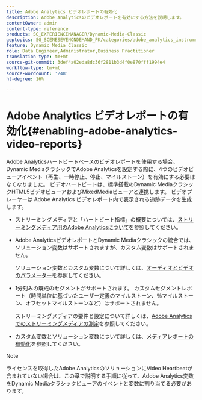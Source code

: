 ```yaml
---
title: Adobe Analytics ビデオレポートの有効化
description: Adobe Analyticsのビデオレポートを有効にする方法を説明します。
contentOwner: admin
content-type: reference
products: SG_EXPERIENCEMANAGER/Dynamic-Media-Classic
geptopics: SG_SCENESEVENONDEMAND_PK/categories/adobe_analytics_instrumentation_kit
feature: Dynamic Media Classic
role: Data Engineer,Administrator,Business Practitioner
translation-type: tm+mt
source-git-commit: 3def4a02eda8dc36f2811b3d4f0e870fff1994e4
workflow-type: tm+mt
source-wordcount: '248'
ht-degree: 16%

---
```



# Adobe Analytics ビデオレポートの有効化{#enabling-adobe-analytics-video-reports}

Adobe Analyticsハートビートベースのビデオレポートを使用する場合、Dynamic MediaクラシックでAdobe Analyticsを設定する際に、4つのビデオビューアイベント（再生、一時停止、停止、マイルストーン）を有効にする必要はなくなりました。 ビデオハートビートは、標準搭載のDynamic MediaクラシックHTML5ビデオビューアおよびMixedMediaビューアと連携します。 ビデオプレーヤーは Adobe Analytics ビデオレポート内で表示される追跡データを生成します。

* ストリーミングメディアと「ハートビート指標」の概要については、[ストリーミングメディア用のAdobe Analyticsについて](https://experienceleague.adobe.com/docs/media-analytics/using/media-overview.html#about-adobe-analytics-for-streaming-media)を参照してください。

* Adobe AnalyticsビデオレポートとDynamic Mediaクラシックの統合では、ソリューション変数はサポートされますが、カスタム変数はサポートされません。

   ソリューション変数とカスタム変数について詳しくは、[オーディオとビデオのパラメーター](https://experienceleague.adobe.com/docs/media-analytics/using/metrics-and-metadata/audio-video-parameters.html#metrics-and-metadata)を参照してください。

* 1分刻みの既成のセグメントがサポートされます。 カスタムセグメントレポート（時間単位に基づいたユーザー定義のマイルストーン、％マイルストーン、オフセットマイルストーンなど）はサポートされません。

   ストリーミングメディアの要件と設定について詳しくは、[Adobe Analyticsでのストリーミングメディアの測定](https://experienceleague.adobe.com/docs/media-analytics/using/media-overview.html)を参照してください。

* カスタム変数とソリューション変数について詳しくは、[メディアレポートの有効化](https://experienceleague.adobe.com/docs/media-analytics/using/media-reports/media-reports-enable.html?lang=en#media-reports)を参照してください。

>[!NOTE]
>
>ライセンスを取得したAdobe AnalyticsのソリューションにVideo Heartbeatが含まれていない場合は、この章で説明する手順に従って、Adobe Analytics変数をDynamic Mediaクラシックビューアのイベントと変数に割り当てる必要があります。

